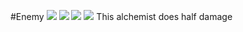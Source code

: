 #Enemy
![](https://lh6.googleusercontent.com/_ttMmj5lSu98LAzgLFwrkdb5MjvRxPpqQOdu6ItWQMhFUMY6f2GsigdWtiNym95QYrww318U5ouLNN0VDBjJjHd9XRYDOwcqRgKCVZ-RkYflfv8MEdbPgw_awNRp3mkJfifhLzGO)
![](https://lh4.googleusercontent.com/kRI1iAMcrUGwjgtWxD6Bf5j0XJ0FLXsPsmzwmmOQBvcpB5Pb8_y2oEH2pbj2g5OoRZaKohlCT5NQCiVvPo7KNScsLZ9VzUX0lP4qmCzNC60AGDdZ4A0rrRBEqIwcrrGf-_0DMuSZ)
![](https://lh5.googleusercontent.com/tDSOCLqWC0EiHMXWrW0Tq3Xr_s8dIiPZmYjqlbcd0WzBlpsurhGum93y1BhYdDPsc7pxNTZ9GZKxo0MMS-gBWOl2L2ZWTue5tfL_D1QXJVMPF7-EJqWzAY5x1CR-ljYplfhd8naS)
![](https://lh3.googleusercontent.com/mWpb5v24bt_x4TODeUMhkWm5K2FO8Wcm4Xk9n_tfGij7KjuPeHglGn5txsaLsITK850fFfQTF-QBty_gXQZ80UrKAcBbliFd1vTQyja2fsUxVVtoXI-9AE9JH80yeb78gFupkkOw)
This alchemist does half damage